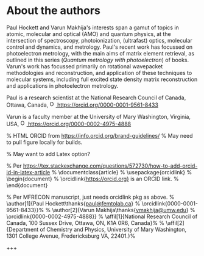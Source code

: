 # About the authors


Paul Hockett and Varun Makhija's interests span a gamut of topics in atomic, molecular and optical (AMO) and quantum physics, at the intersection of spectroscopy, photoionization, (ultrafast) optics, molecular control and dynamics, and metrology. Paul's recent work has focussed on photoelectron metrology, with the main aims of matrix element retrieval, as outlined in this series (*Quantum metrology with photoelectron*) of books. Varun's work has focussed primarily on rotational wavepacket methodologies and reconstruction, and application of these techniques to molecular systems, including full excited state density matrix reconstruction and applications in photoelectron metrology. 

Paul is a research scientist at the National Research Council of Canada, Ottawa, Canada, <a href="https://orcid.org/0000-0001-9561-8433">
<img alt="ORCID logo" src="https://info.orcid.org/wp-content/uploads/2019/11/orcid_16x16.png" width="16" height="16" />
https://orcid.org/0000-0001-9561-8433
</a>

Varun is a faculty member at the University of Mary Washington, Virginia, USA, <a href="0000-0002-4975-4888">
<img alt="ORCID logo" src="https://info.orcid.org/wp-content/uploads/2019/11/orcid_16x16.png" width="16" height="16" />
https://orcid.org/0000-0002-4975-4888
</a>

% HTML ORCID from https://info.orcid.org/brand-guidelines/
% May need to pull figure locally for builds.

% May want to add Latex option?

% Per https://tex.stackexchange.com/questions/572730/how-to-add-orcid-id-in-latex-article
% \documentclass{article}
% \usepackage{orcidlink}
% \begin{document}
% \orcidlink{https://orcid.org} is an ORCID link.
% \end{document}

% Per MFRECON manuscript, just needs orcidlink pkg as above.
% \author[1]{Paul Hockett\thanks{paul@femtolab.ca} % \orcidlink{0000-0001-9561-8433}}%
% \author[2]{Varun Makhija\thanks{vmakhija@umw.edu} % \orcidlink{0000-0002-4975-4888}}
% \affil[1]{National Research Council of Canada, 100 Sussex Drive, Ottawa, ON, K1A 0R6, Canada}%
% \affil[2]{Department of Chemistry and Physics, University of Mary Washington, 1301 College Avenue, Fredericksburg VA, 22401.}%

+++

<!-- Manually inject MathJax to ensure side-bar formatting OK. Code copied from working pages (which include maths) -->
<script>window.MathJax = {"tex": {"macros": {"bm": ["\\boldsymbol{#1}", 1]}}, "options": {"processHtmlClass": "tex2jax_process|mathjax_process|math|output_area"}}</script>
<script defer="defer" src="https://cdn.jsdelivr.net/npm/mathjax@3/es5/tex-mml-chtml.js"></script>
